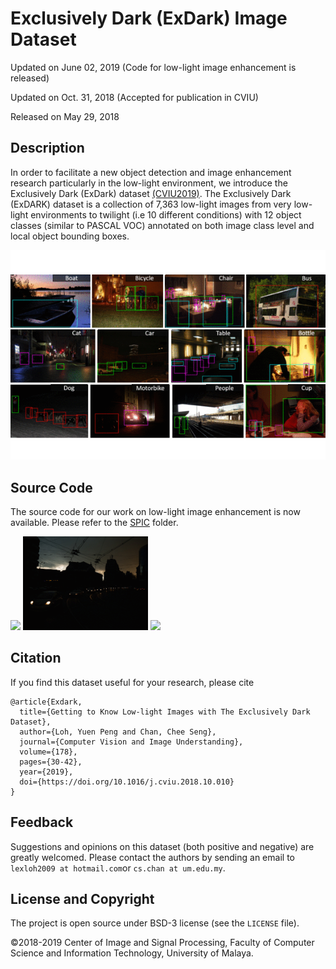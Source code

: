 # Exclusively Dark (ExDark) Image Dataset
Updated on June 02, 2019 (Code for low-light image enhancement is released)

Updated on Oct. 31, 2018 (Accepted for publication in CVIU)

Released on May 29, 2018

## Description

In order to facilitate a new object detection and image enhancement research particularly in the low-light environment, we introduce the Exclusively Dark (ExDark) dataset [(CVIU2019)](http://cs-chan.com/doc/cviu.pdf). The Exclusively Dark (ExDARK) dataset is a collection of 7,363 low-light images from very low-light environments to twilight (i.e 10 different conditions) with 12 object classes (similar to PASCAL VOC) annotated on both image class level and local object bounding boxes. 

![demo](Exdark.gif)

## Source Code 
The source code for our work on low-light image enhancement is now available. Please refer to the [SPIC](https://github.com/cs-chan/Exclusively-Dark-Image-Dataset/tree/master/SPIC) folder.

<img src="SPIC/2015_00003.gif" height="150" > <img src="SPIC/2015_02446.gif" height="150" > <img src="SPIC/2015_06400.gif" height="150" >


## Citation
If you find this dataset useful for your research, please cite
```
@article{Exdark,
  title={Getting to Know Low-light Images with The Exclusively Dark Dataset},
  author={Loh, Yuen Peng and Chan, Chee Seng},
  journal={Computer Vision and Image Understanding},
  volume={178},
  pages={30-42},
  year={2019},
  doi={https://doi.org/10.1016/j.cviu.2018.10.010}
}
```

## Feedback
Suggestions and opinions on this dataset (both positive and negative) are greatly welcomed. Please contact the authors by sending an email to
`lexloh2009 at hotmail.com`or `cs.chan at um.edu.my`.

## License and Copyright
The project is open source under BSD-3 license (see the ``` LICENSE ``` file).

&#169;2018-2019 Center of Image and Signal Processing, Faculty of Computer Science and Information Technology, University of Malaya.
